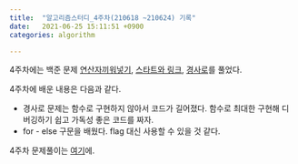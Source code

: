 ```yaml
---
title:  "알고리즘스터디_4주차(210618 ~210624) 기록"
date:   2021-06-25 15:11:51 +0900
categories: algorithm

---
```


4주차에는 백준 문제 [연산자끼워넣기](https://www.acmicpc.net/problem/14888), [스타트와 링크](https://www.acmicpc.net/problem/14889), [경사로](https://www.acmicpc.net/problem/14890)를 풀었다.

4주차에 배운 내용은 다음과 같다.

- 경사로 문제는 함수로 구현하지 않아서 코드가 길어졌다. 함수로 최대한 구현해 디버깅하기 쉽고 가독성 좋은 코드를 짜자.
- for - else 구문을 배웠다. flag 대신 사용할 수 있을 것 같다.

4주차 문제풀이는 [여기](https://www.notion.so/210618-210624-4-3ccdc7e6db16476cba6ab81d800f1f9e)에.